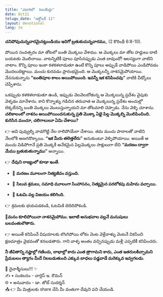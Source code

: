```yaml
---
title: "ఎడారిలో  సెలయేర్లు"
date: Oct11
telugu_date: "అక్టోబర్ 11"
layout: devotional
lang: te
---
```


**చనిపోవుచున్నవారమైనట్లుండియు ఇదిగో బ్రతుకుచున్నవారము**_ (2 కొరింథీ 6:8-10).

పోయిన సంవత్సరం మా తోటలో బంతి మొక్కలు వేశాము. ఆ మొక్కలు మా తోట హద్దులు దాటి బయటకు మొలిచాయి. వాటన్నిటికీ పూలు పూసినప్పుడు ఎంత బావుందో! ఆలస్యంగా వాటిని నాటాం. కొన్ని పూలు ఇంకా కళకళలాడుతూ ఉంటే కొన్ని పూలు అప్పుడే వాడిపోయి ఎండిపోవడం మొదలుబెట్టాయి. మంచు కురవడం ప్రారంభమైంది. ఆ మొక్కలన్నీ నాశనమైపోయాయి. నేననుకున్నాను **"బంతిపూల కాలం అయిపోయింది. ఇవన్నీ ఇక కనిపించవు”** వాటికి వీడ్కోలు చెప్పేశాను.

ఒకప్పుడు కళకళలాడుతూ ఉండి, ఇప్పుడు వెలవెలబోతున్న ఆ మొక్కలున్న ప్రదేశం వైపుకు వెళ్ళడం మానేశాను. కాని కొన్నాళ్ళు గడిచిన తరువాత ఆ మొక్కలున్న ప్రదేశం అంచుల్లో లెక్కలేనన్ని బంతి మొక్కలు మొలుస్తున్నాయని మా తోటమాలి చెప్పాడు. నేను వెళ్ళి చూశాను. **చలికాలంలో నాశనం అయిపోయిందనుకున్న ప్రతి మొక్కా ఏభై పిల్ల మొక్కల్ని మొలిపించింది. కురిసిన మంచూ, చలిగాలులూ ఏమి చేశాయి?**

👉 అవి పువ్వుల్ని వాడగొట్టి నేల రాలిపోయేలా చేశాయి. తమ మంచు పాదాలతో వాటిని నేలలోకి అణగదొక్కాయి. **“ఇక మీరు తలెత్తలేరు”** అనుకుంటూ వెళ్ళిపోయాయి. అయితే ఆ మంచు విడిపోగానే ప్రతి మొక్కకీ అనేకమైన పిల్లమొక్కలు సాక్షులుగా లేచి **“మరణం ద్వారా మేము బ్రతుకుతున్నాము”** అన్నాయి. 

👉 **దేవుని రాజ్యంలో కూడా ఇంతే.**

- 🔹 **మరణం మూలంగా నిత్యజీవం వస్తుంది.**

- 🔹 **సిలువ శ్రమలు, సమాధి మూలంగా సింహాసనం, నిత్యమైన పరలోకపు మహిమ వచ్చాయి.**

- 🔹 **ఓటమి వల్ల విజయం కలిగింది.**

👉 శ్రమలకు భయపడకండి, ఓటమికి బెదిరిపోకండి.

**📖మనం కూలిపోయినా నాశనమైపోము. ఇలాటి అనుభవాల వల్లనే మనుషులు బలవంతులౌతారు.**

👉 అయితే కనిపించే విషయాలకు లొంగిపోయి లోకం వెంట వెళ్లేవాళ్ళు వెంటనే వికసించి క్షణమాత్రం వైభవంతో కనబడతారు. గాని వాళ్ళ అంతం వచ్చినప్పుడు మళ్లీ ఎప్పటికీ కనిపించరు.

**నీ జీవితాన్ని నష్టాల్లో గణించు, లాభాల్లో కాదు ఎంత త్రాగామని కాదు, ఎంత  ఇతరులకిచ్చామని ప్రేమబలం త్యాగం మీదే నిలబడుతుంది ఎక్కువ బాధలు పడ్డవాడే మరెక్కువ ఇవ్వగలడు.**

<div class="blessing">🙏 <span class="bless-text">దైవాశ్శీసులు!!!</span> ✨</div>

<div class="credit">✍️ <span class="credit-text">▪ సంకలనం - చార్లెస్ ఇ. కౌమన్</span></div>
<div class="credit">🌐 <span class="credit-text">▪ అనువాదం - డా. జోబ్ సుదర్శన్</span></div>


<div class="share">📤 👉 <span class="share-text">మీ మిత్రులకు share చేసి మీ వంతుగా దేవుని పని చేయండి.</span></div>
